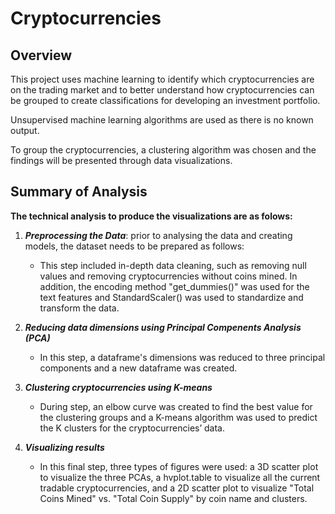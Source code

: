 # Cryptocurrencies

## Overview

This project uses machine learning to identify which cryptocurrencies are on the trading market and to better understand how cryptocurrencies can be grouped to create classifications for developing an investment portfolio. 

Unsupervised machine learning algorithms are used as there is no known output. 

To group the cryptocurrencies, a clustering algorithm was chosen and the findings will be presented through data visualizations. 

## Summary of Analysis

**The technical analysis to produce the visualizations are as folows:**

1.  ***Preprocessing the Data***: prior to analysing the data and creating models, the dataset needs to be prepared as follows:

    - This step included in-depth data cleaning, such as removing null values and removing cryptocurrencies without coins mined. In addition, the encoding method "get_dummies()" was used for the text features and StandardScaler() was used to standardize and transform the data.
    
2.  ***Reducing data dimensions using Principal Compenents Analysis (PCA)***
    - In this step, a dataframe's dimensions was reduced to three principal components and a new dataframe was created.

3.  ***Clustering cryptocurrencies using K-means***
    - During step, an elbow curve was created to find the best value for the clustering groups and a K-means algorithm was used to predict the K clusters for the cryptocurrencies’ data.

4. ***Visualizing results***
    - In this final step, three types of figures were used: a 3D scatter plot to visualize the three PCAs, a hvplot.table to visualize all the current tradable cryptocurrencies, and a 2D scatter plot to visualize "Total Coins Mined" vs. "Total Coin Supply" by coin name and clusters.

